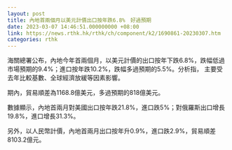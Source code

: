 ```yaml
---
layout: post
title: 內地首兩個月以美元計價出口按年跌6.8%　好過預期
date: 2023-03-07 14:46:51.000000000 +08:00
link: https://news.rthk.hk/rthk/ch/component/k2/1690861-20230307.htm
categories: rthk
---
```


海關總署公布，內地今年首兩個月，以美元計價的出口按年下跌6.8%，跌幅低過市場預期的9.4%；進口按年跌10.2%，跌幅多過預期的5.5%。分析指， 主要受去年比較基數、全球經濟放緩等因素影響。

期內，貿易順差為1168.8億美元，多過預期的818億美元。

數據顯示，內地首兩月對美國出口按年跌21.8%，進口跌5%；對俄羅斯出口增長19.8%，進口增長31.3%。

另外，以人民幣計價，內地首兩月出口按年升0.9%，進口跌2.9%，貿易順差8103.2億元。
